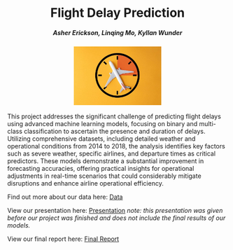 <div style="text-align: center;">

<h1>Flight Delay Prediction</h1>

<h5>Asher Erickson, Linqing Mo, Kyllan Wunder</h5>

</div>

<p align="center">
  <img src="graphics/plane-on-clock.jpg" alt="Flight Delay Prediction" width="200"/>
</p>



This project addresses the significant challenge of predicting flight delays using advanced machine learning models, focusing on binary and multi-class classification to ascertain the presence and duration of delays. Utilizing comprehensive datasets, including detailed weather and operational conditions from 2014 to 2018, the analysis identifies key factors such as severe weather, specific airlines, and departure times as critical predictors. These models demonstrate a substantial improvement in forecasting accuracies, offering practical insights for operational adjustments in real-time scenarios that could considerably mitigate disruptions and enhance airline operational efficiency.


Find out more about our data here: [Data](data/README.md)

View our presentation here: [Presentation](Flight_Delay_Prediction_Presentation.pdf)
*note: this presentation was given before our project was finished and does not include the final results of our models.*

View our final report here: [Final Report](Flight_Delay_Prediction_Report.pdf)